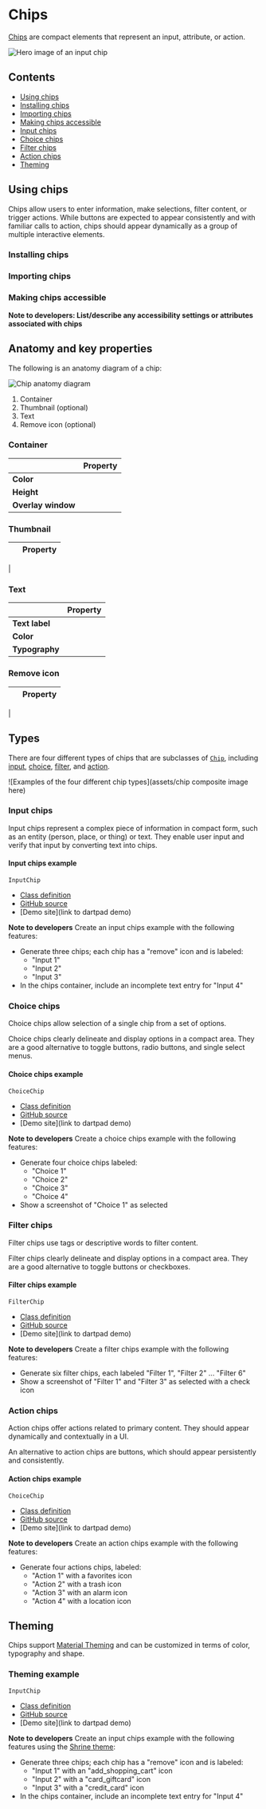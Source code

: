 <!--docs:
title: "Material chips"
layout: detail
section: components
excerpt: "Chips are compact elements that represent an input, attribute, or action."
iconId: 
path: /catalog/material-chips/
-->

# Chips

[Chips](https://material.io/components/chips) are compact elements that represent an input, attribute, or action.

![Hero image of an input chip](assets/chips-hero.png)

## Contents

* [Using chips](#using-chips)
* [Installing chips](#installing-chips)
* [Importing chips](#importing-chips)
* [Making chips accessible](#making-chips-accessible)
* [Input chips](#input-chips)
* [Choice chips](#choice-chips)
* [Filter chips](#filter-chips)
* [Action chips](#action-chips)
* [Theming](#theming)

## Using chips

Chips allow users to enter information, make selections, filter content, or trigger actions. While buttons are expected to appear consistently and with familiar calls to action, chips should appear dynamically as a group of multiple interactive elements.

### Installing chips


### Importing chips


### Making chips accessible


**Note to developers: List/describe any accessibility settings or attributes associated with chips**


## Anatomy and key properties

The following is an anatomy diagram of a chip:

![Chip anatomy diagram](assets/chips-anatomy.png)

1. Container
1. Thumbnail (optional)
1. Text
1. Remove icon (optional)

### Container

&nbsp; | Property
------ | --------- 
**Color** |  
**Height** |  
**Overlay window** |


### Thumbnail

&nbsp;         | Property
-------------- | ------------------------ 
 | 

### Text

&nbsp;         | Property
-------------- | ------------------------ 
**Text label** | 
**Color**      | 
**Typography** | 


### Remove icon

&nbsp;         | Property
-------------- | ------------------------ 
 | 

## Types

There are four different types of chips that are subclasses of [`Chip`](https://api.flutter.dev/flutter/material/Chip-class.html), including [input](#input-chips), [choice](#choice-chips), [filter](#filter-chips), and [action](#action-chips).

![Examples of the four different chip types](assets/chip composite image here)

### Input chips

Input chips represent a complex piece of information in compact form, such as an entity (person, place, or thing) or text. They enable user input and verify that input by converting text into chips.

#### Input chips example

`InputChip`
* [Class definition](https://api.flutter.dev/flutter/material/InputChip-class.html)
* [GitHub source](https://github.com/flutter/flutter/blob/fabf4e3d0d311181178d2c601d29a2f739ea543a/packages/flutter/lib/src/material/chip.dart)
* [Demo site](link to dartpad demo)

**Note to developers** Create an input chips example with the following features:

* Generate three chips; each chip has a "remove" icon and is labeled:
    * "Input 1"
    * "Input 2"
    * "Input 3"
* In the chips container, include an incomplete text entry for "Input 4"


### Choice chips

Choice chips allow selection of a single chip from a set of options.

Choice chips clearly delineate and display options in a compact area. They are a good alternative to toggle buttons, radio buttons, and single select menus.

#### Choice chips example

`ChoiceChip`
* [Class definition](https://api.flutter.dev/flutter/material/ChoiceChip-class.html)
* [GitHub source](https://github.com/flutter/flutter/blob/fabf4e3d0d311181178d2c601d29a2f739ea543a/packages/flutter/lib/src/material/chip.dart)
* [Demo site](link to dartpad demo)

**Note to developers** Create a choice chips example with the following features:

* Generate four choice chips labeled:
    * "Choice 1"
    * "Choice 2"
    * "Choice 3"
    * "Choice 4"
* Show a screenshot of "Choice 1" as selected

### Filter chips

Filter chips use tags or descriptive words to filter content.

Filter chips clearly delineate and display options in a compact area. They are a good alternative to toggle buttons or checkboxes.


#### Filter chips example

`FilterChip`
* [Class definition](https://api.flutter.dev/flutter/material/FilterChip-class.html)
* [GitHub source](https://github.com/flutter/flutter/blob/fabf4e3d0d311181178d2c601d29a2f739ea543a/packages/flutter/lib/src/material/chip.dart)
* [Demo site](link to dartpad demo)


**Note to developers** Create a filter chips example with the following features:

* Generate six filter chips, each labeled "Filter 1", "Filter 2" ... "Filter 6"
* Show a screenshot of "Filter 1" and "Filter 3" as selected with a check icon

### Action chips

Action chips offer actions related to primary content. They should appear dynamically and contextually in a UI.

An alternative to action chips are buttons, which should appear persistently and consistently.


#### Action chips example

`ChoiceChip`
* [Class definition](https://api.flutter.dev/flutter/material/ActionChip-class.html)
* [GitHub source](https://github.com/flutter/flutter/blob/fabf4e3d0d311181178d2c601d29a2f739ea543a/packages/flutter/lib/src/material/chip.dart)
* [Demo site](link to dartpad demo)

**Note to developers** Create an action chips example with the following features:

* Generate four actions chips, labeled:
    * "Action 1" with a favorites icon
    * "Action 2" with a trash icon
    * "Action 3" with an alarm icon
    * "Action 4" with a location icon


## Theming

Chips support [Material Theming](https://material.io/components/chips/#theming) and can be customized in terms of color, typography and shape.

### Theming example

`InputChip`
* [Class definition](https://api.flutter.dev/flutter/material/InputChip-class.html)
* [GitHub source](https://github.com/flutter/flutter/blob/fabf4e3d0d311181178d2c601d29a2f739ea543a/packages/flutter/lib/src/material/chip.dart)
* [Demo site](link to dartpad demo)


**Note to developers** Create an input chips example with the following features using the [Shrine theme](https://material.io/design/material-studies/shrine.html):

* Generate three chips; each chip has a "remove" icon and is labeled:
    * "Input 1" with an "add\_shopping\_cart" icon
    * "Input 2" with a "card\_giftcard" icon
    * "Input 3" with a "credit\_card" icon
* In the chips container, include an incomplete text entry for "Input 4"


